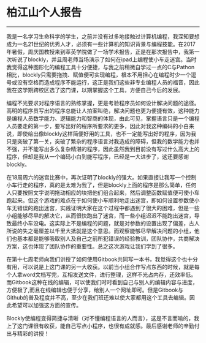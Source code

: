 # **柏江山个人报告**

---

  


我是一名学习生命科学的学生，之前并没有过多地接触过计算机编程，我深知要想成为一名21世纪的优秀人才，必须有一些计算机的知识背景与编程技能。在2017年暑假，周庆国教授来到萃英学院做了一场学术报告，正是在那次报告中，我第一次听说了blockly，并且周老师当场演示了如何在ipad上编程使小车走迷宫。当时我觉得这种图形化的编程工具十分便捷，与我之前稍微自学过一点的C与Pathon相比，blockly只需要拖拽、赋值便可实现编程，根本不用担心在编程时少一个逗号或没有空格而造成程序不能运行，这正是我们这些非专业编程人员的福音，因此我在这学期跨校区选了这门课，以期掌握这个工具，方便自己今后的发展。

编程不光要求对程序语言的熟练掌握，更是考验程序员如何设计解决问题的途径。高明的程序员写出的程序总能让人拍案叫绝，解决问题也更为便捷有效，这种能力是编程人员数学能力、逻辑能力和智商的体现，由此可见，掌握语言只是一个编程人员要走的第一步，要写出好的程序所要求的更多，因此对我这种编码的小白来说，即使给出像blockly这样简便好用的工具，也不一定能写出好的程序，因为我只是突破了第一关，突破了繁杂的程序语言对我造成的障碍，但我的数学能力也并不强，并不能写出多么复杂精湛的程序，因此虽然我到目前没有写过什么高大上的程序，但却是我从一个编码小白到能写程序，已经是一大进步了，这还要感谢blockly。

在18周周六的迷宫比赛中，再次证明了blockly的强大。如果直接让我写一个控制小车行走的程序，真的是太难为我了，但是blockly上面的程序是那么简单，任何人只要按照文字说明拖动相应的块把他们组合起来，然后调整函数赋值便可使小车跑起来。但这个游戏的难点在于如何使小车顺利地走出迷宫，即如何设置参数使小车无错误的跑出迷宫，实践证明大家在这个过程中都遇到了很大的困难，但是一些小组能够尽早的解决它，从而很快跑出了迷宫，而一些小组迟迟不能跑出迷宫，导致最终小车没电。这实际上不是编程的问题，就是对参数的设置出现了偏差，古人所说的失之毫厘差以千里大抵就是这个意思。而观察能够尽早解决问题的小组，他们也基本都是能够吸取别人及自己之前所犯错误的经验教训，团队协作，共商解决方案，这也体现了团队协作的重要性。总之这次游戏让我们学到了很多。

在第十七周老师向我们讲授了如何使用Gitbook共同写一本书，我觉得这个也十分有用，可以说是上这门课的另一大收获。以前当小组合作写点东西的时候，就是每个人拿word文档写完，互相发送文件，进行整理，这样不光占内存，还效率低。而Gitbook这种在线的编辑，可以使我们时时看到自己与别人的编辑内容与进度，方便极了,而且在线编辑也便于分享，给别人一个网址即可。但是Gitbook与Github的普及程度并不高，至少在我们班还难以使大家都用这个工具去编辑。因此希望可以加强这方面的宣传。

Blockly使编程变得简捷与清晰（对不懂编程语言的人而言），这是不言而喻的，我上了这门课很有收获，能自己写点小程序，也很有成就感。最后感谢老师的辛勤付出与精彩的讲授！

